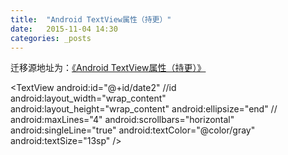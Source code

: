 ```yaml
---
title:  "Android TextView属性（持更）"
date:   2015-11-04 14:30
categories: _posts
---
```


迁移源地址为：<a href="http://bgwan.blog.163.com/blog/static/239301016201510471917376/">《Android TextView属性（持更）》</a>

<TextView
                android:id="@+id/date2" //id
                android:layout_width="wrap_content"
                android:layout_height="wrap_content"
                android:ellipsize="end" //
                android:maxLines="4"
                android:scrollbars="horizontal"
                android:singleLine="true"
                android:textColor="@color/gray"
                android:textSize="13sp" />